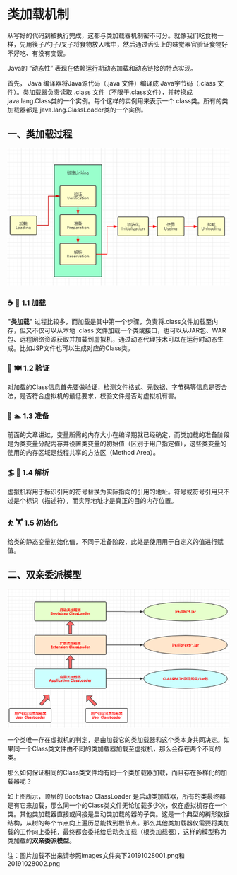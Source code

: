 # 类加载机制
  从写好的代码到被执行完成，这都与类加载器机制密不可分。就像我们吃食物一样，先用筷子/勺子/叉子将食物放入嘴中，然后通过舌头上的味觉器官验证食物好不好吃、有没有变馊。<br>

  Java的 “动态性” 表现在依赖运行期动态加载和动态链接的特点实现。<br>

  首先， Java 编译器将Java源代码（.java 文件）编译成 Java字节码（.class 文件）。类加载器负责读取 .class 文件（不限于.class文件），并转换成 java.lang.Class类的一个实例。每个这样的实例用来表示一个 class类。所有的类加载器都是 java.lang.ClassLoader类的一个实例。
  
## 一、类加载过程
  ![类加载过程](https://github.com/Mrzhangxiaodong/F_MrZhangxd/blob/master/Java%E8%99%9A%E6%8B%9F%E6%9C%BA/images/20191028001.PNG)
  
### ☕️ 🍼 1.1 加载
  **"类加载"** 过程比较多，而加载是其中第一个步骤，负责将.class文件加载至内存，但又不仅可以从本地 .class 文件加载一个类或接口，也可以从JAR包、WAR包、远程网络资源获取并加载到虚拟机，通过动态代理技术可以在运行时动态生成。比如JSP文件也可以生成对应的Class类。
  
### 🍴 🍽 1.2 验证
  对加载的Class信息首先要做验证，检测文件格式、元数据、字节码等信息是否合法，是否符合虚拟机的最低要求，校验文件是否对虚拟机有害。

### 🚣 🏊 1.3 准备
  前面的文章讲过，变量所需的内存大小在编译期就已经确定，而类加载的准备阶段是为类变量分配内存并设置类变量的初始值（区别于用户指定值），这些类变量的使用的内存区域是线程共享的方法区（Method Area）。
  
### 🏄 🛀 1.4 解析
  虚拟机将用于标识引用的符号替换为实际指向的引用的地址。符号或符号引用只不过是个标识（描述符），而实际地址才是真正的目的内存位置。
  
### ⛹ 🏋 1.5 初始化
  给类的静态变量初始化值，不同于准备阶段，此处是使用用于自定义的值进行赋值。
  
## 二、双亲委派模型

  ![双亲委派](https://github.com/Mrzhangxiaodong/F_MrZhangxd/blob/master/Java%E8%99%9A%E6%8B%9F%E6%9C%BA/images/20191028002.PNG)

  一个类唯一存在虚拟机的判定，是由加载它的类加载器和这个类本身共同决定。如果同一个Class类文件由不同的类加载器加载至虚拟机，那么会存在两个不同的类。

  那么如何保证相同的Class类文件均有同一个类加载器加载，而且存在多样化的加载器呢？

  如上图所示，顶层的 Bootstrap ClassLoader 是启动类加载器，所有的类最终都是有它来加载，那么同一个的Class类文件无论加载多少次，仅在虚拟机存在一个 类。其他类加载器直接或间接是启动类加载的器的子类。这是一个典型的树形数据结构，从树的每个节点向上遍历总能找到根节点。那么其他类加载器仅需要将类加载的工作向上委托，最终都会委托给启动类加载（根类加载器），这样的模型称为类加载的**双亲委派模型**。
  
  注：图片加载不出来请参照images文件夹下20191028001.png和20191028002.png
